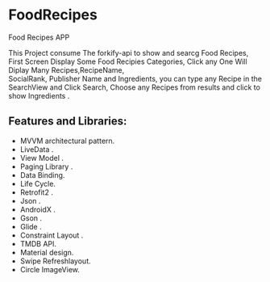 # FoodRecipes
Food Recipes APP

This Project consume The forkify-api to show and searcg Food Recipes, First Screen Display Some Food Recipies Categories, Click any One Will Diplay Many Recipes,RecipeName,<br/> SocialRank, Publisher Name and Ingredients, you can type any Recipe in the SearchView and Click Search, Choose any Recipes from results and click to show Ingredients .

## Features and Libraries:
 
   - MVVM architectural pattern.<br/>
   - LiveData .<br/>
   - View Model .<br/>
   - Paging Library .<br/>
   - Data Binding.<br/>
   - Life Cycle.<br/>
   - Retrofit2 .<br/>
   - Json .<br/>
   - AndroidX .<br/>
   - Gson .<br/>
   - Glide .<br/>
   - Constraint Layout .<br/>
   - TMDB API.<br/>
   - Material design.<br/>
   - Swipe Refreshlayout.<br/>
   - Circle ImageView. <br/>
